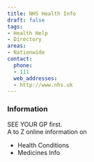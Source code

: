 ```yaml
---
title: NHS Health Info
draft: false
tags:
- Health Help
- Directory
areas:
- Nationwide
contact:
  phone:
  - 111
  web_addresses:
  - http://www.nhs.uk
---
```


### Information
SEE YOUR GP first.  
A to Z online information on  
- Health Conditions  
- Medicines Info